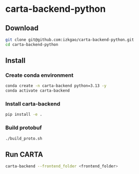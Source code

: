 # carta-backend-python

## Download

```bash
git clone git@github.com:izkgao/carta-backend-python.git
cd carta-backend-python
```

## Install

### Create conda environment

```bash
conda create -n carta-backend python=3.13 -y
conda activate carta-backend
```
### Install carta-backend

```bash
pip install -e .
```

### Build protobuf

```bash
./build_proto.sh
```

## Run CARTA

```bash
carta-backend --frontend_folder <frontend_folder>
```






